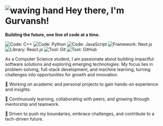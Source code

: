 # **![waving hand](https://media.giphy.com/media/hvRJCLFzcasrR4ia7z/giphy.gif) Hey there, I'm Gurvansh!**

**Building the future, one line of code at a time.**

![Code: C++](https://img.shields.io/badge/Code-C%2B%2B-blue?style=flat&logo=c%2B%2B)
![Code: Python](https://img.shields.io/badge/Code-Python-yellow?style=flat&logo=python)
![Code: JavaScript](https://img.shields.io/badge/Code-JavaScript-yellow?style=flat&logo=javascript)
![Framework: Next.js](https://img.shields.io/badge/Framework-Next.js-black?style=flat&logo=next.js)
![Library: React.js](https://img.shields.io/badge/Library-React.js-blue?style=flat&logo=react)
![Tool: Git](https://img.shields.io/badge/Tool-Git-orange?style=flat&logo=git)
![Tool: GitHub](https://img.shields.io/badge/Tool-GitHub-black?style=flat&logo=github)


As a Computer Science student, I am passionate about building impactful software solutions and exploring emerging technologies. My focus lies in problem-solving, full-stack development, and machine learning, turning challenges into opportunities for growth and innovation.

🔭 Working on academic and personal projects to gain hands-on experience and insights.

🌱 Continuously learning, collaborating with peers, and growing through mentorship and teamwork.

🚀 Driven to push my boundaries, embrace challenges, and contribute to a tech-driven future.
<!--
**Obsidian-Ninja/Obsidian-Ninja** is a ✨ _special_ ✨ repository because its `README.md` (this file) appears on your GitHub profile.

Here are some ideas to get you started:

- 🔭 I’m currently working on ...
- 🌱 I’m currently learning ...
- 👯 I’m looking to collaborate on ...
- 🤔 I’m looking for help with ...
- 💬 Ask me about ...
- 📫 How to reach me: ...
- 😄 Pronouns: ...
- ⚡ Fun fact: ...
-->

